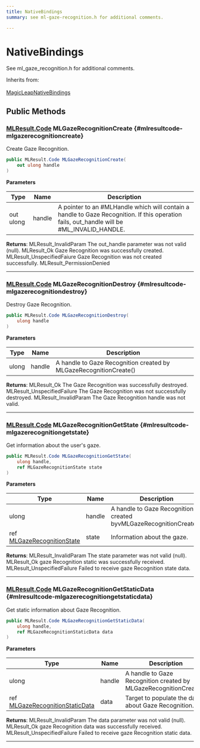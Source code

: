 ```yaml
---
title: NativeBindings
summary: see ml-gaze-recognition.h for additional comments. 

---
```


# NativeBindings




See ml&#95;gaze&#95;recognition.h for additional comments.   


Inherits from: <br></br>[MagicLeapNativeBindings](/unity-api/api/UnityEngine.XR.MagicLeap.Native/MagicLeapNativeBindings/UnityEngine.XR.MagicLeap.Native.MagicLeapNativeBindings.md)




## Public Methods

### [MLResult.Code](/unity-api/api/UnityEngine.XR.MagicLeap/UnityEngine.XR.MagicLeap.MLResult.md#int-code) MLGazeRecognitionCreate {#mlresultcode-mlgazerecognitioncreate}

Create Gaze Recognition. 

```csharp
public MLResult.Code MLGazeRecognitionCreate(
    out ulong handle
)
```


**Parameters**

| Type | Name  | Description  | 
|--|--|--|
| out ulong |handle|A pointer to an #MLHandle which will contain a handle to Gaze Recognition. If this operation fails, out&#95;handle will be #ML&#95;INVALID&#95;HANDLE. |






**Returns**:  MLResult&#95;InvalidParam  The out&#95;handle parameter was not valid (null).  MLResult&#95;Ok  Gaze Recognition was successfully created.  MLResult&#95;UnspecifiedFaiure  Gaze Recognition was not created successfully.  MLResult&#95;PermissionDenied 



-----------

### [MLResult.Code](/unity-api/api/UnityEngine.XR.MagicLeap/UnityEngine.XR.MagicLeap.MLResult.md#int-code) MLGazeRecognitionDestroy {#mlresultcode-mlgazerecognitiondestroy}

Destroy Gaze Recognition. 

```csharp
public MLResult.Code MLGazeRecognitionDestroy(
    ulong handle
)
```


**Parameters**

| Type | Name  | Description  | 
|--|--|--|
| ulong |handle|A handle to Gaze Recognition created by MLGazeRecognitionCreate()|






**Returns**:  MLResult&#95;Ok  The Gaze Recognition was successfully destroyed.  MLResult&#95;UnspecifiedFailure  The Gaze Recognition was not successfully destroyed.  MLResult&#95;InvalidParam  The Gaze Recognition handle was not valid. 



-----------

### [MLResult.Code](/unity-api/api/UnityEngine.XR.MagicLeap/UnityEngine.XR.MagicLeap.MLResult.md#int-code) MLGazeRecognitionGetState {#mlresultcode-mlgazerecognitiongetstate}

Get information about the user's gaze. 

```csharp
public MLResult.Code MLGazeRecognitionGetState(
    ulong handle,
    ref MLGazeRecognitionState state
)
```


**Parameters**

| Type | Name  | Description  | 
|--|--|--|
| ulong |handle|A handle to Gaze Recognition created byvMLGazeRecognitionCreate().|
| ref [MLGazeRecognitionState](/unity-api/api/UnityEngine.XR.MagicLeap/MLGazeRecognition/NativeBindings/UnityEngine.XR.MagicLeap.MLGazeRecognition.NativeBindings.MLGazeRecognitionState.md) |state|Information about the gaze.|






**Returns**:  MLResult&#95;InvalidParam  The state parameter was not valid (null).  MLResult&#95;Ok  gaze Recognition static was successfully received.  MLResult&#95;UnspecifiedFailure  Failed to receive gaze Recognition state data. 



-----------

### [MLResult.Code](/unity-api/api/UnityEngine.XR.MagicLeap/UnityEngine.XR.MagicLeap.MLResult.md#int-code) MLGazeRecognitionGetStaticData {#mlresultcode-mlgazerecognitiongetstaticdata}

Get static information about Gaze Recognition. 

```csharp
public MLResult.Code MLGazeRecognitionGetStaticData(
    ulong handle,
    ref MLGazeRecognitionStaticData data
)
```


**Parameters**

| Type | Name  | Description  | 
|--|--|--|
| ulong |handle|A handle to Gaze Recognition created by MLGazeRecognitionCreate().|
| ref [MLGazeRecognitionStaticData](/unity-api/api/UnityEngine.XR.MagicLeap/MLGazeRecognition/NativeBindings/UnityEngine.XR.MagicLeap.MLGazeRecognition.NativeBindings.MLGazeRecognitionStaticData.md) |data|Target to populate the data about Gaze Recognition..|






**Returns**:  MLResult&#95;InvalidParam  The data parameter was not valid (null).  MLResult&#95;Ok gaze Recognition  data was successfully received.  MLResult&#95;UnspecifiedFailure  Failed to receive gaze Recognition static data. 



-----------

